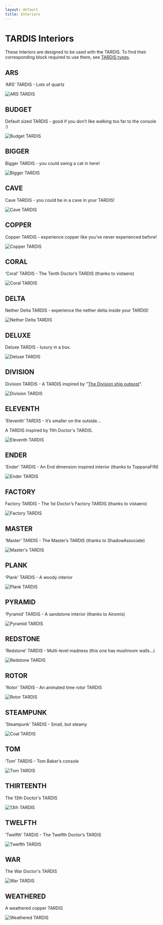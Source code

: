 ```yaml
---
layout: default
title: Interiors
---
```


# TARDIS Interiors

These interiors are designed to be used with the TARDIS.
To find their corresponding block required to use them, see [TARDIS types](creating-a-tardis#tardis-types).

## ARS

‘ARS’ TARDIS - Lots of quartz

![ARS TARDIS](images/consoles/ars.jpg)


## BUDGET

Default sized TARDIS - good if you don’t like walking too far to the console :)

![Budget TARDIS](images/consoles/budget.jpg)


## BIGGER

Bigger TARDIS - you could swing a cat in here!

![Bigger TARDIS](images/consoles/bigger.jpg)


## CAVE

Cave TARDIS - you could be in a cave in your TARDIS!

![Cave TARDIS](images/consoles/cave.jpg)


## COPPER

Copper TARDIS - experience copper like you’ve never experienced before!

![Copper TARDIS](images/consoles/copper.jpg)


## CORAL

‘Coral’ TARDIS - The Tenth Doctor’s TARDIS (thanks to vistaero)

![Coral TARDIS](images/consoles/coral.jpg)


## DELTA

Nether Delta TARDIS - experience the nether delta inside your TARDIS!

![Nether Delta TARDIS](images/consoles/delta.jpg)


## DELUXE

Deluxe TARDIS - luxury in a box.

![Deluxe TARDIS](images/consoles/deluxe.jpg)


## DIVISION

Division TARDIS - A TARDIS inspired by "[The Division ship outpost](https://tardis.fandom.com/wiki/The_Division)".

![Division TARDIS](images/consoles/division.jpg)


## ELEVENTH

‘Eleventh’ TARDIS - It’s smaller on the outside…

A TARDIS inspired by 11th Doctor's TARDIS.

![Eleventh TARDIS](images/consoles/eleventh.jpg)


## ENDER

‘Ender’ TARDIS - An End dimension inspired interior (thanks to ToppanaFIN)

![Ender TARDIS](images/consoles/ender.jpg)


## FACTORY

Factory TARDIS - The 1st Doctor’s Factory TARDIS (thanks to vistaero)

![Factory TARDIS](images/consoles/factory.jpg)


## MASTER

‘Master’ TARDIS - The Master’s TARDIS (thanks to ShadowAssociate)

![Master's TARDIS](images/consoles/master.jpg)


## PLANK

‘Plank’ TARDIS - A woody interior

![Plank TARDIS](images/consoles/plank.jpg)


## PYRAMID

‘Pyramid’ TARDIS - A sandstone interior (thanks to Airomis)

![Pyramid TARDIS](images/consoles/pyramid.jpg)


## REDSTONE

‘Redstone’ TARDIS - Multi-level madness (this one has mushroom walls…)

![Redstone TARDIS](images/consoles/redstone.jpg)


## ROTOR

'Rotor' TARDIS - An animated time rotor TARDIS

![Rotor TARDIS](images/consoles/rotor.jpg)


## STEAMPUNK

‘Steampunk’ TARDIS - Small, but steamy

![Coal TARDIS](images/consoles/steampunk.jpg)


## TOM

‘Tom’ TARDIS - Tom Baker’s console

![Tom TARDIS](images/consoles/tom.jpg)


## THIRTEENTH

The 13th Doctor's TARDIS

![13th TARDIS](images/consoles/thirteenth.jpg)


## TWELFTH

‘Twelfth’ TARDIS - The Twelfth Doctor’s TARDIS

![Twelfth TARDIS](images/consoles/twelfth.jpg)


## WAR

The War Doctor's TARDIS

![War TARDIS](images/consoles/war.jpg)


## WEATHERED

A weathered copper TARDIS

![Weathered TARDIS](images/consoles/weathered.jpg)